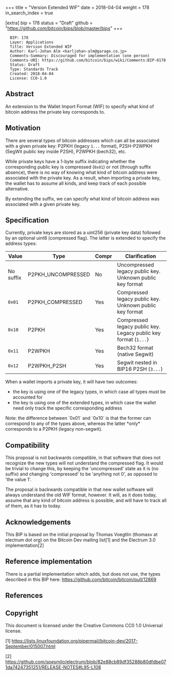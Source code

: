 +++
title = "Version Extended WIF"
date = 2018-04-04
weight = 178
in_search_index = true

[extra]
bip = 178
status = "Draft"
github = "https://github.com/bitcoin/bips/blob/master/bips"
+++

      BIP: 178
      Layer: Applications
      Title: Version Extended WIF
      Author: Karl-Johan Alm <karljohan-alm@garage.co.jp>
      Comments-Summary: Discouraged for implementation (one person)
      Comments-URI: https://github.com/bitcoin/bips/wiki/Comments:BIP-0178
      Status: Draft
      Type: Standards Track
      Created: 2018-04-04
      License: CC0-1.0

## Abstract

An extension to the Wallet Import Format (WIF) to specify what kind of
bitcoin address the private key corresponds to.

## Motivation

There are several types of bitcoin addresses which can all be associated
with a given private key: P2PKH (legacy `1...` format), P2SH-P2WPKH
(SegWit public key inside P2SH), P2WPKH (bech32), etc.

While private keys have a 1-byte suffix indicating whether the
corresponding public key is compressed (`0x01`) or not (through suffix
absence), there is no way of knowing what kind of bitcoin address were
associated with the private key. As a result, when importing a private
key, the wallet has to assume all kinds, and keep track of each possible
alternative.

By extending the suffix, we can specify what kind of bitcoin address was
associated with a given private key.

## Specification

Currently, private keys are stored as a uint256 (private key data)
followed by an optional uint8 (compressed flag). The latter is extended
to specify the address types:

| Value     | Type                | Compr | Clarification                                                   |
|-----------|---------------------|-------|-----------------------------------------------------------------|
| No suffix | P2PKH\_UNCOMPRESSED | No    | Uncompressed legacy public key. Unknown public key format       |
| `0x01`    | P2PKH\_COMPRESSED   | Yes   | Compressed legacy public key. Unknown public key format         |
| `0x10`    | P2PKH               | Yes   | Compressed legacy public key. Legacy public key format (`1...`) |
| `0x11`    | P2WPKH              | Yes   | Bech32 format (native Segwit)                                   |
| `0x12`    | P2WPKH\_P2SH        | Yes   | Segwit nested in BIP16 P2SH (`3...`)                            |

When a wallet imports a private key, it will have two outcomes:

-   the key is using one of the legacy types, in which case all types
    must be accounted for
-   the key is using one of the extended types, in which case the wallet
    need only track the specific corresponding address

Note: the difference between \`0x01\` and \`0x10\` is that the former
can correspond to any of the types above, whereas the latter \*only\*
corresponds to a P2PKH (legacy non-segwit).

## Compatibility

This proposal is not backwards compatible, in that software that does
not recognize the new types will not understand the compressed flag. It
would be trivial to change this, by keeping the 'uncompressed' state as
it is (no suffix) and changing 'compressed' to be 'anything not 0', as
opposed to 'the value 1'.

The proposal *is* backwards compatible in that new wallet software will
always understand the old WIF format, however. It will, as it does
today, assume that any kind of bitcoin address is possible, and will
have to track all of them, as it has to today.

## Acknowledgements

This BIP is based on the initial proposal by Thomas Voegtlin (thomasv at
electrum dot org) on the Bitcoin Dev mailing list[1] and the Electrum
3.0 implementation[2]

## Reference implementation

There is a partial implementation which adds, but does not use, the
types described in this BIP here:
<https://github.com/bitcoin/bitcoin/pull/12869>

## References

<references/>

## Copyright

This document is licensed under the Creative Commons CC0 1.0 Universal
license.

[1] <https://lists.linuxfoundation.org/pipermail/bitcoin-dev/2017-September/015007.html>

[2] <https://github.com/spesmilo/electrum/blob/82e88cb89df35288b80dfdbe071da74247351251/RELEASE-NOTES#L95-L108>
